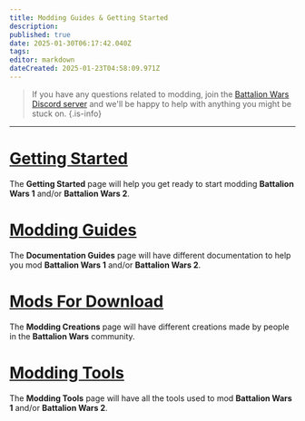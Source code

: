 ```yaml
---
title: Modding Guides & Getting Started
description: 
published: true
date: 2025-01-30T06:17:42.040Z
tags: 
editor: markdown
dateCreated: 2025-01-23T04:58:09.971Z
---
```


> If you have any questions related to modding, join the [Battalion Wars Discord server](https://discord.gg/aPvrTsDARJ)  and we'll be happy to help with anything you might be stuck on.
{.is-info}

---

# [Getting Started](/en/home/Modding-Guides-and-Getting-Started/Getting-Started)

The **Getting Started** page will help you get ready to start modding **Battalion Wars 1** and/or **Battalion Wars 2**.

# [Modding Guides](/en/home/Modding-Guides-and-Getting-Started/Modding-Guides)

The **Documentation Guides** page will have different documentation to help you mod **Battalion Wars 1** and/or **Battalion Wars 2**.

# [Mods For Download](/en/home/Modding-Guides-and-Getting-Started/Mods-for-Download)

The **Modding Creations** page will have different creations made by people in the **Battalion Wars** community.

# [Modding Tools](/en/home/Modding-Guides-and-Getting-Started/Modding-Tools)

The **Modding Tools** page will have all the tools used to mod **Battalion Wars 1** and/or **Battalion Wars 2**.















